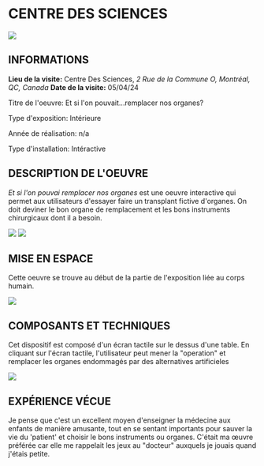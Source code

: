 # CENTRE DES SCIENCES

![](/Centre_des_Sciences/media/centre_des_sciences.jpg)


## INFORMATIONS
**Lieu de la visite:** Centre Des Sciences, _2 Rue de la Commune O, Montréal, QC, Canada_
**Date de la visite:** 05/04/24

Titre de l'oeuvre: Et si l'on pouvait...remplacer nos organes?

Type d'exposition: Intérieure

Année de réalisation: n/a

Type d'installation: Intéractive


## DESCRIPTION DE L'OEUVRE

_Et si l'on pouvai remplacer nos organes_ est une oeuvre interactive qui permet aux utilisateurs d'essayer faire un transplant fictive d'organes. On doit deviner le bon organe de remplacement et les bons instruments chirurgicaux dont il a besoin.

![](/Centre_des_Sciences/media/fiche_oeuvre.jpg)
![](/Centre_des_Sciences/media/oeuvre_centre_sciences.jpg)


## MISE EN ESPACE

Cette oeuvre se trouve au début de la partie de l'exposition liée au corps humain.

![](/Centre_des_Sciences/media/centre_sciences_interieur.jpg)


## COMPOSANTS ET TECHNIQUES

Cet dispositif est composé d'un écran tactile sur le dessus d'une table. En cliquant sur l'écran tactile, l'utilisateur peut mener la "operation" et remplacer les organes endommagés par des alternatives artificieles

![](/Centre_des_Sciences/media/operation.jpg)


## EXPÉRIENCE VÉCUE
Je pense que c'est un excellent moyen d'enseigner la médecine aux enfants de manière amusante, tout en se sentant importants pour sauver la vie du 'patient' et choisir le bons instruments ou organes. 
C'était ma œuvre préférée car elle me rappelait les jeux au "docteur" auxquels je jouais quand j'étais petite. 
